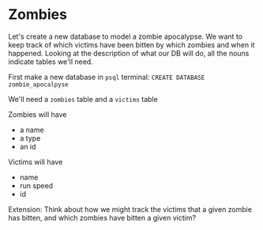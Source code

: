 # Zombies

Let's create a new database to model a zombie apocalypse. We want to keep track of which victims have been bitten by which zombies and when it happened. Looking at the description of what our DB will do, all the nouns indicate tables we'll need.

First make a new database in `psql` terminal: `CREATE DATABASE zombie_apocalpyse`

We'll need a `zombies` table and a `victims` table

Zombies will have
- a name
- a type
- an id

Victims will have
- name
- run speed
- id

Extension:
Think about how we might track the victims that a given zombie has bitten, and which zombies have bitten a given victim?

